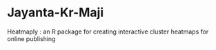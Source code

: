 # Jayanta-Kr-Maji
Heatmaply : an R package for creating interactive cluster heatmaps for online publishing

